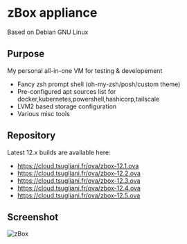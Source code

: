 # zBox appliance

Based on Debian GNU Linux

## Purpose

My personal all-in-one VM for testing & developement

- Fancy zsh prompt shell (oh-my-zsh/posh/custom theme)
- Pre-configured apt sources list for docker,kubernetes,powershell,hashicorp,tailscale
- LVM2 based storage configuration
- Various misc tools


## Repository

Latest 12.x builds are available here:

- https://cloud.tsugliani.fr/ova/zbox-12.1.ova
- https://cloud.tsugliani.fr/ova/zbox-12.2.ova
- https://cloud.tsugliani.fr/ova/zbox-12.3.ova
- https://cloud.tsugliani.fr/ova/zbox-12.4.ova
- https://cloud.tsugliani.fr/ova/zbox-12.5.ova


## Screenshot

![zBox](https://cloud.tsugliani.fr/zbox-defaults.png)
